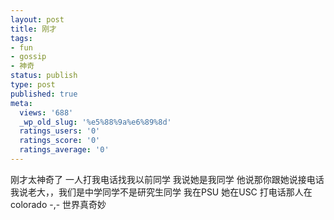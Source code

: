 ```yaml
---
layout: post
title: 刚才
tags:
- fun
- gossip
- 神奇
status: publish
type: post
published: true
meta:
  views: '688'
  _wp_old_slug: '%e5%88%9a%e6%89%8d'
  ratings_users: '0'
  ratings_score: '0'
  ratings_average: '0'
---
```

刚才太神奇了
一人打我电话找我以前同学
我说她是我同学
他说那你跟她说接电话
我说老大，，我们是中学同学不是研究生同学
我在PSU 她在USC
打电话那人在colorado
-,-
世界真奇妙
